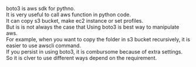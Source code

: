 boto3 is aws sdk for pythno.  
It is very useful to call aws function in python code.  
It can copy s3 bucket, make ec2 instance or set profiles.  
But is is not always the case that Using boto3 is best way to manipulate aws.  
For example, when you want to copy the folder in s3 bucket recursively, it is easier to use awscli command.  
If you persist in using boto3, it is combursome because of extra settings.  
So it is clver to use different ways depend on the requirement.
